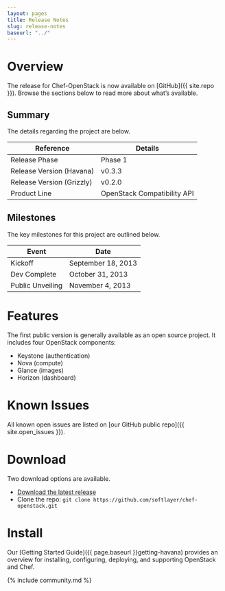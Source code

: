 ```yaml
---
layout: pages
title: Release Notes
slug: release-notes
baseurl: "../"
---
```


# Overview

The release for Chef-OpenStack is now available on [GitHub]({{ site.repo }}). Browse the sections below to read more about what’s available.

## Summary

The details regarding the project are below.

<div class="table-responsive" id="component-table">
  <table class="table table-hover" id="no-borders">
    <thead>
      <tr>
        <th>Reference</th>
        <th>Details</th>
      </tr>
    </thead>
    <tbody>
      <tr>
        <td>Release Phase</td>
        <td>Phase 1</td>
      </tr>
      <tr>
        <td>Release Version (Havana)</td>
        <td>v0.3.3</td>
      </tr>
      <tr>
        <td>Release Version (Grizzly)</td>
        <td>v0.2.0</td>
      </tr>
      <tr>
        <td>Product Line</td>
        <td>OpenStack Compatibility API</td>
      </tr>
    </tbody>
  </table>
</div>

## Milestones

The key milestones for this project are outlined below.

<div class="table-responsive" id="component-table">
  <table class="table table-hover" id="no-borders">
    <thead>
      <tr>
        <th>Event</th>
        <th>Date</th>
      </tr>
    </thead>
    <tbody>
      <tr>
        <td>Kickoff</td>
        <td>September 18, 2013</td>
      </tr>
      <tr>
        <td>Dev Complete</td>
        <td>October 31, 2013</td>
      </tr>
      <tr>
        <td>Public Unveiling</td>
        <td>November 4, 2013</td>
      </tr>
    </tbody>
  </table>
</div>

# Features

The first public version is generally available as an open source project. It includes four OpenStack components:

* Keystone (authentication)
* Nova (compute)
* Glance (images)
* Horizon (dashboard)

# Known Issues

All known open issues are listed on [our GitHub public repo]({{ site.open_issues }}).

# Download

Two download options are available.

*   [Download the latest release](https://github.com/softlayer/chef-openstack/archive/master.zip)
*   Clone the repo: `git clone https://github.com/softlayer/chef-openstack.git`

# Install

Our [Getting Started Guide]({{ page.baseurl }}getting-havana) provides an overview for installing, configuring, deploying, and supporting OpenStack and Chef.

{% include community.md %}